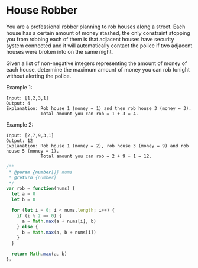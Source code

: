 # House Robber

You are a professional robber planning to rob houses along a street. Each house has a certain amount of money stashed, the only constraint stopping you from robbing each of them is that adjacent houses have security system connected and it will automatically contact the police if two adjacent houses were broken into on the same night.

Given a list of non-negative integers representing the amount of money of each house, determine the maximum amount of money you can rob tonight without alerting the police.

Example 1:

    Input: [1,2,3,1]
    Output: 4
    Explanation: Rob house 1 (money = 1) and then rob house 3 (money = 3).
                 Total amount you can rob = 1 + 3 = 4.

Example 2:

    Input: [2,7,9,3,1]
    Output: 12
    Explanation: Rob house 1 (money = 2), rob house 3 (money = 9) and rob house 5 (money = 1).
                 Total amount you can rob = 2 + 9 + 1 = 12.


```JavaScript
/**
 * @param {number[]} nums
 * @return {number}
 */
var rob = function(nums) {
  let a = 0
  let b = 0

  for (let i = 0; i < nums.length; i++) {
    if (i % 2 == 0) {
      a = Math.max(a + nums[i], b)
    } else {
      b = Math.max(a, b + nums[i])
    }
  }

  return Math.max(a, b)
};
```